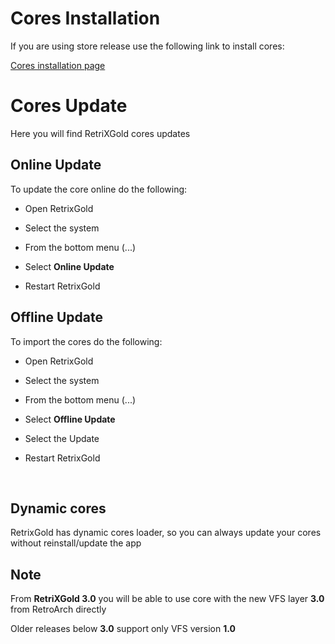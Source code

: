 # Cores Installation

If you are using store release use the following link to install cores:

<a href="https://retrix.astifan.online/cores.html">Cores installation page</a>

# Cores Update

Here you will find RetriXGold cores updates


## Online Update

To update the core online do the following:

- Open RetrixGold

- Select the system

- From the bottom menu (...)

- Select <b>Online Update</b>

- Restart RetrixGold



## Offline Update

To import the cores do the following:

- Open RetrixGold

- Select the system

- From the bottom menu (...)

- Select <b>Offline Update</b>

- Select the Update

- Restart RetrixGold


<br/>
	

## Dynamic cores

RetrixGold has dynamic cores loader, so you can always update your cores without reinstall/update the app


## Note

From **RetriXGold 3.0** you will be able to use core with the new VFS layer **3.0** from RetroArch directly

Older releases below **3.0** support only VFS version **1.0**